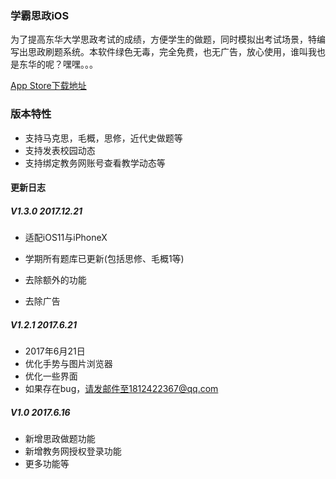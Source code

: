 ### 学霸思政iOS

为了提高东华大学思政考试的成绩，方便学生的做题，同时模拟出考试场景，特编写出思政刷题系统。本软件绿色无毒，完全免费，也无广告，放心使用，谁叫我也是东华的呢？嘿嘿。。。

[App Store下载地址](https://itunes.apple.com/cn/app/%E5%AD%A6%E9%9C%B8%E6%80%9D%E6%94%BF-%E6%80%9D%E6%94%BF%E5%81%9A%E9%A2%98/id1247054879?l=zh&ls=1&mt=8)

### 版本特性

* 支持马克思，毛概，思修，近代史做题等
* 支持发表校园动态
* 支持绑定教务网账号查看教学动态等

#### 更新日志

##### V1.3.0 2017.12.21

- 适配iOS11与iPhoneX


- 学期所有题库已更新(包括思修、毛概1等)
- 去除额外的功能
- 去除广告

##### V1.2.1 2017.6.21

- 2017年6月21日
- 优化手势与图片浏览器
- 优化一些界面
- 如果存在bug，请发邮件至1812422367@qq.com

##### V1.0 2017.6.16

- 新增思政做题功能
- 新增教务网授权登录功能
- 更多功能等









